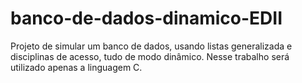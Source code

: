 # banco-de-dados-dinamico-EDII
Projeto de simular um banco de dados, usando listas generalizada e disciplinas de acesso, tudo de modo dinâmico.
Nesse trabalho será utilizado apenas a linguagem C.
